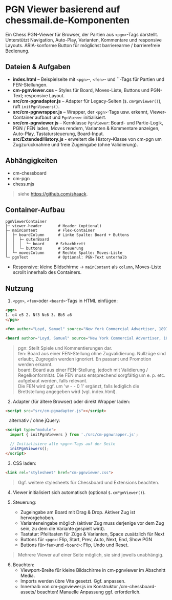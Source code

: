 # PGN Viewer basierend auf chessmail.de-Komponenten

Ein Chess PGN-Viewer für Browser, der Partien aus `<pgn>`-Tags darstellt. Unterstützt Navigation, Auto-Play, Varianten, Kommentare und responsive Layouts.
ARIA-konforme Button für möglichst barrierearme / barrierefreie Bedienung.

## Dateien & Aufgaben

* **index.html** – Beispielseite mit `<pgn>`-, `<fen>`- und `<board>´-Tags für Partien und FEN-Stellungen.
* **cm-pgnviewer.css** – Styles für Board, Moves-Liste, Buttons und PGN-Text; responsive Layout.
* **src/cm-pgnadapter.js** – Adapter für Legacy-Seiten (`$.cmPgnViewer()`), ruft `initPgnViewers()`.
* **src/cm-pgnwrapper.js** – Wrapper, der `<pgn>`-Tags usw. erkennt, Viewer-Container aufbaut und `PgnViewer` initialisiert.
* **src/cm-pgnviewer.js** – Kernklasse `PgnViewer`: Board- und Partie-Logik, PGN / FEN laden, Moves rendern, Varianten & Kommentare anzeigen, Auto-Play, Tastatursteuerung, Board-Input.
* **src/ExtendedHistory.js** - erweitert die History-Klasse von cm-pgn um Zugzurücknahme und freie Zugeingabe (ohne Validierung).

## Abhängigkeiten

* cm-chessboard 
* cm-pgn
* chess.mjs
> siehe https://github.com/shaack. 

## Container-Aufbau

```
pgnViewerContainer
├─ viewer-header       # Header (optional)
├─ mainContent         # Flex-Container
│  ├─ boardColumn      # Linke Spalte: Board + Buttons
│  │  ├─ outerBoard
│  │  │  └─ board     # Schachbrett
│  │  └─ buttons       # Steuerung
│  └─ movesColumn      # Rechte Spalte: Moves-Liste
└─ pgnText             # Optional: PGN-Text unterhalb
```

* Responsive: kleine Bildschirme → `mainContent` als `column`, Moves-Liste scrollt innerhalb des Containers.

## Nutzung

1. `<pgn>`, `<fen>`oder `<board>`-Tags in HTML einfügen:

```html
<pgn>
1. e4 e5 2. Nf3 Nc6 3. Bb5 a6
</pgn>

<fen author="Loyd, Samuel" source="New York Commercial Advertiser, 1897" stipulation="#2">3R3B/Q7/5nK1/3n4/3NkNR1/2p2p2/2P2P2/8</fen>

<board author="Loyd, Samuel" source="New York Commercial Advertiser, 1897" stipulation="#2">3R3B/Q7/5nK1/3n4/3NkNR1/2p2p2/2P2P2/8</board>
```
> pgn: Stellt Spiele und Kommentierungen dar.  
> fen: Board aus einer FEN-Stellung ohne Zugvalidierung. Nullzüge sind erlaubt, Zugregeln werden ignoriert. En passant und Promotion werden erkannt.  
> board: Board aus einer FEN-Stellung, jedoch mit Validierung / Regelkonformität. Die FEN muss entsprechend sorgfältig um e. p. etc. aufgebaut werden, falls relevant.  
> Die FEN wird ggf. um 'w - - 0 1' ergänzt, falls lediglich die Brettstellung angegeben wird (vgl. index.html). 

2. Adapter (für ältere Browser) oder direkt Wrapper laden:

```html
<script src="src/cm-pgnadapter.js"></script>
```

&nbsp;&nbsp;&nbsp;alternativ / ohne jQuery: 
```html
<script type="module">
  import { initPgnViewers } from './src/cm-pgnwrapper.js';

  // Initialisiere alle <pgn>-Tags auf der Seite
  initPgnViewers();
</script>
```

3. CSS laden:

```html
<link rel="stylesheet" href="cm-pgnviewer.css">
```
> Ggf. weitere stylesheets für Chessboard und Extensions beachten.

4. Viewer initialisiert sich automatisch (optional `$.cmPgnViewer()`).

5. Steuerung:

   * Zugeingabe am Board mit Drag & Drop. Aktiver Zug ist hervorgehoben.
   * Varianteneingabe möglich (aktiver Zug muss derjenige vor dem Zug sein, zu dem die Variante gespielt wird).
   * Tastatur: Pfeiltasten für Züge & Varianten, Space zusätzlich für Next
   * Buttons für `<pgn>`: Flip, Start, Prev, Auto, Next, End, Show PGN
   * Buttons für`<fen>`und `<board>`: Flip, Undo und Reset.

> Mehrere Viewer auf einer Seite möglich, sie sind jeweils unabhängig.

6. Beachten:
   * Viewport-Breite für kleine Bildschirme in cm-pgnviewer im Abschnitt Media.
   * Imports werden übre Vite gesetzt. Ggf. anpassen.
   * Innerhalb von cm-pgnviewer.js im Konstruktor /cm-chessboard-assets/ beachten! Manuelle Anpassung ggf. erforderlich.

